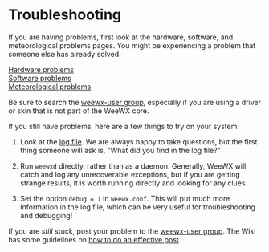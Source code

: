 # Troubleshooting

If you are having problems, first look at the hardware, software, and
meteorological problems pages. You might be experiencing a problem that
someone else has already solved.

[Hardware problems](../hardware)<br/>
[Software problems](../software)<br/>
[Meteorological problems](../meteo)

Be sure to search the
[weewx-user group](https://groups.google.com/g/weewx-user), especially
if you are using a driver or skin that is not part of the WeeWX core.

If you still have problems, here are a few things to try on your system:

1. Look at the [log file](/usersguide/running/#monitoring-weewx). We
are always happy to take questions, but the first thing someone will ask is,
"What did you find in the log file?"

2. Run `weewxd` directly, rather than as a daemon. Generally, WeeWX will catch
and log any unrecoverable exceptions, but if you are getting strange results,
it is worth running directly and looking for any clues.

3. Set the option `debug = 1` in `weewx.conf`. This will put much more
information in the log file, which can be very useful for troubleshooting
and debugging!

If you are _still_ stuck, post your problem to the
[weewx-user group](https://groups.google.com/g/weewx-user). The Wiki has some
guidelines on [how to do an effective post](https://github.com/weewx/weewx/wiki/Help!-Posting-to-weewx-user).
